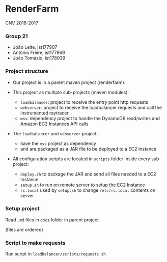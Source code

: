 

# RenderFarm

CNV 2016-2017

### Group 21

* João Leite, ist177907
* António Freire, ist177969
* João Tomázio, ist178039


### Project structure

* Our project is in a parent maven project (renderfarm).

* This project as multiple sub-projects (maven modules):

    * `loadbalancer`: project to receive the entry point http requests
    * `webserver`: project to receive the loadbalancer requests and call the instrumented raytracer
    * `mss`: dependency project to handle the DynamoDB read/writes and Amazon EC2 Instances API calls

* The `loadbalancer` and `webserver` project:
 
    * have the `mss` project as dependency 
    * and are packaged as a JAR file to be deployed to a EC2 Instance
    
* All configuration scripts are located in `scripts` folder inside every sub-project:
    
    * `deploy.sh` to package the JAR and send all files needed to a EC2 Instance
    * `setup.sh` to run on remote server to setup the EC2 Instance
    * `rc.local` used by `setup.sh` to change `/etc/rc.local` contents on server


### Setup project

Read `.md` files in `docs` folder in parent project

(files are ordered)


### Script to make requests

Run script in `loadbalancer/scripts/requests.sh`



